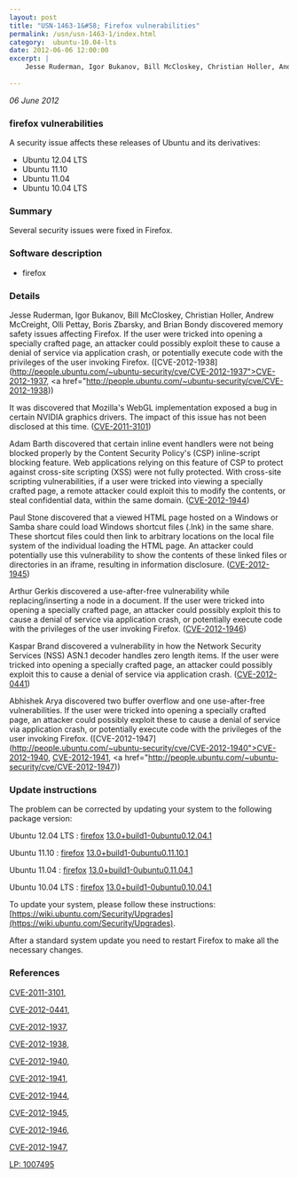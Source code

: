 ```yaml
---
layout: post
title: "USN-1463-1&#58; Firefox vulnerabilities"
permalink: /usn/usn-1463-1/index.html
category:  ubuntu-10.04-lts
date: 2012-06-06 12:00:00
excerpt: |
    Jesse Ruderman, Igor Bukanov, Bill McCloskey, Christian Holler, Andrew McCreight, Olli Pettay, Boris Zbarsky, and Brian Bondy discovered memory safety issues affecting Firefox. If the user were tricked into opening a specially crafted page, an attacker could possibly exploit these to cause a denial of service via application crash, or potentially execute code with the privileges of the user invoking Firefox. ([CVE-2012-1938](http://people.ubuntu.com/~ubuntu-security/cve/CVE-2012-1937">CVE-2012-1937</a>, <a href="http://people.ubuntu.com/~ubuntu-security/cve/CVE-2012-1938))
    
--- 
```

 
 

*06 June 2012*

### firefox vulnerabilities

A security issue affects these releases of Ubuntu and its derivatives:

* Ubuntu 12.04 LTS
* Ubuntu 11.10
* Ubuntu 11.04
* Ubuntu 10.04 LTS

### Summary

Several security issues were fixed in Firefox. 

### Software description

* firefox 

### Details

Jesse Ruderman, Igor Bukanov, Bill McCloskey, Christian Holler, Andrew McCreight, Olli Pettay, Boris Zbarsky, and Brian Bondy discovered memory safety issues affecting Firefox. If the user were tricked into opening a specially crafted page, an attacker could possibly exploit these to cause a denial of service via application crash, or potentially execute code with the privileges of the user invoking Firefox. ([CVE-2012-1938](http://people.ubuntu.com/~ubuntu-security/cve/CVE-2012-1937">CVE-2012-1937</a>, <a href="http://people.ubuntu.com/~ubuntu-security/cve/CVE-2012-1938))

It was discovered that Mozilla&#39;s WebGL implementation exposed a bug in certain NVIDIA graphics drivers. The impact of this issue has not been disclosed at this time. ([CVE-2011-3101](http://people.ubuntu.com/~ubuntu-security/cve/CVE-2011-3101))

Adam Barth discovered that certain inline event handlers were not being blocked properly by the Content Security Policy&#39;s (CSP) inline-script blocking feature. Web applications relying on this feature of CSP to protect against cross-site scripting (XSS) were not fully protected. With cross-site scripting vulnerabilities, if a user were tricked into viewing a specially crafted page, a remote attacker could exploit this to modify the contents, or steal confidential data, within the same domain. ([CVE-2012-1944](http://people.ubuntu.com/~ubuntu-security/cve/CVE-2012-1944))

Paul Stone discovered that a viewed HTML page hosted on a Windows or Samba share could load Windows shortcut files (.lnk) in the same share. These shortcut files could then link to arbitrary locations on the local file system of the individual loading the HTML page. An attacker could potentially use this vulnerability to show the contents of these linked files or directories in an iframe, resulting in information disclosure. ([CVE-2012-1945](http://people.ubuntu.com/~ubuntu-security/cve/CVE-2012-1945))

Arthur Gerkis discovered a use-after-free vulnerability while replacing/inserting a node in a document. If the user were tricked into opening a specially crafted page, an attacker could possibly exploit this to cause a denial of service via application crash, or potentially execute code with the privileges of the user invoking Firefox. ([CVE-2012-1946](http://people.ubuntu.com/~ubuntu-security/cve/CVE-2012-1946))

Kaspar Brand discovered a vulnerability in how the Network Security Services (NSS) ASN.1 decoder handles zero length items. If the user were tricked into opening a specially crafted page, an attacker could possibly exploit this to cause a denial of service via application crash. ([CVE-2012-0441](http://people.ubuntu.com/~ubuntu-security/cve/CVE-2012-0441))

Abhishek Arya discovered two buffer overflow and one use-after-free vulnerabilities. If the user were tricked into opening a specially crafted page, an attacker could possibly exploit these to cause a denial of service via application crash, or potentially execute code with the privileges of the user invoking Firefox. ([CVE-2012-1947](http://people.ubuntu.com/~ubuntu-security/cve/CVE-2012-1940">CVE-2012-1940</a>, <a href="http://people.ubuntu.com/~ubuntu-security/cve/CVE-2012-1941">CVE-2012-1941</a>, <a href="http://people.ubuntu.com/~ubuntu-security/cve/CVE-2012-1947)) 

### Update instructions

The problem can be corrected by updating your system to the following package version:

Ubuntu 12.04 LTS
 : [firefox](https://launchpad.net/ubuntu/+source/firefox) <span> [13.0+build1-0ubuntu0.12.04.1](https://launchpad.net/ubuntu/+source/firefox/13.0+build1-0ubuntu0.12.04.1) </span> 

Ubuntu 11.10
 : [firefox](https://launchpad.net/ubuntu/+source/firefox) <span> [13.0+build1-0ubuntu0.11.10.1](https://launchpad.net/ubuntu/+source/firefox/13.0+build1-0ubuntu0.11.10.1) </span> 

Ubuntu 11.04
 : [firefox](https://launchpad.net/ubuntu/+source/firefox) <span> [13.0+build1-0ubuntu0.11.04.1](https://launchpad.net/ubuntu/+source/firefox/13.0+build1-0ubuntu0.11.04.1) </span> 

Ubuntu 10.04 LTS
 : [firefox](https://launchpad.net/ubuntu/+source/firefox) <span> [13.0+build1-0ubuntu0.10.04.1](https://launchpad.net/ubuntu/+source/firefox/13.0+build1-0ubuntu0.10.04.1) </span> 

To update your system, please follow these instructions: [https://wiki.ubuntu.com/Security/Upgrades](https://wiki.ubuntu.com/Security/Upgrades).

After a standard system update you need to restart Firefox to make all the necessary changes. 

### References

 
 [CVE-2011-3101](http://people.ubuntu.com/~ubuntu-security/cve/CVE-2011-3101), 

 [CVE-2012-0441](http://people.ubuntu.com/~ubuntu-security/cve/CVE-2012-0441), 

 [CVE-2012-1937](http://people.ubuntu.com/~ubuntu-security/cve/CVE-2012-1937), 

 [CVE-2012-1938](http://people.ubuntu.com/~ubuntu-security/cve/CVE-2012-1938), 

 [CVE-2012-1940](http://people.ubuntu.com/~ubuntu-security/cve/CVE-2012-1940), 

 [CVE-2012-1941](http://people.ubuntu.com/~ubuntu-security/cve/CVE-2012-1941), 

 [CVE-2012-1944](http://people.ubuntu.com/~ubuntu-security/cve/CVE-2012-1944), 

 [CVE-2012-1945](http://people.ubuntu.com/~ubuntu-security/cve/CVE-2012-1945), 

 [CVE-2012-1946](http://people.ubuntu.com/~ubuntu-security/cve/CVE-2012-1946), 

 [CVE-2012-1947](http://people.ubuntu.com/~ubuntu-security/cve/CVE-2012-1947), 

 [LP: 1007495](https://launchpad.net/bugs/1007495)
 

